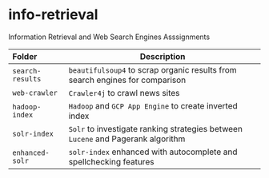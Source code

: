 # info-retrieval

Information Retrieval and Web Search Engines Asssignments

| **Folder**         | Description                  | 
| :----------------- |------------------------------|
| `search-results`   | `beautifulsoup4` to scrap organic results from search engines for comparison |
| `web-crawler`      | `Crawler4j` to crawl news sites |
| `hadoop-index`     | `Hadoop` and `GCP App Engine` to create inverted index |
| `solr-index`       | `Solr` to investigate ranking strategies between `Lucene` and Pagerank algorithm |
| `enhanced-solr`    | `solr-index` enhanced with autocomplete and spellchecking features |


